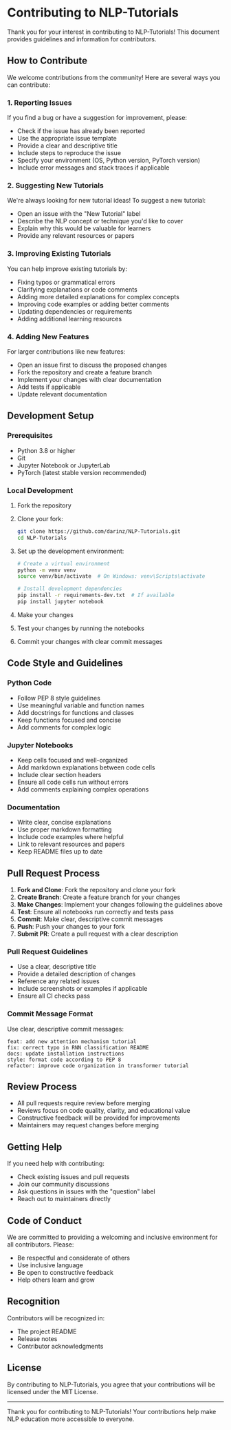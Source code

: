 # Contributing to NLP-Tutorials

Thank you for your interest in contributing to NLP-Tutorials! This document provides guidelines and information for contributors.

## How to Contribute

We welcome contributions from the community! Here are several ways you can contribute:

### 1. Reporting Issues

If you find a bug or have a suggestion for improvement, please:

- Check if the issue has already been reported
- Use the appropriate issue template
- Provide a clear and descriptive title
- Include steps to reproduce the issue
- Specify your environment (OS, Python version, PyTorch version)
- Include error messages and stack traces if applicable

### 2. Suggesting New Tutorials

We're always looking for new tutorial ideas! To suggest a new tutorial:

- Open an issue with the "New Tutorial" label
- Describe the NLP concept or technique you'd like to cover
- Explain why this would be valuable for learners
- Provide any relevant resources or papers

### 3. Improving Existing Tutorials

You can help improve existing tutorials by:

- Fixing typos or grammatical errors
- Clarifying explanations or code comments
- Adding more detailed explanations for complex concepts
- Improving code examples or adding better comments
- Updating dependencies or requirements
- Adding additional learning resources

### 4. Adding New Features

For larger contributions like new features:

- Open an issue first to discuss the proposed changes
- Fork the repository and create a feature branch
- Implement your changes with clear documentation
- Add tests if applicable
- Update relevant documentation

## Development Setup

### Prerequisites

- Python 3.8 or higher
- Git
- Jupyter Notebook or JupyterLab
- PyTorch (latest stable version recommended)

### Local Development

1. Fork the repository
2. Clone your fork:
   ```bash
   git clone https://github.com/darinz/NLP-Tutorials.git
   cd NLP-Tutorials
   ```

3. Set up the development environment:
   ```bash
   # Create a virtual environment
   python -m venv venv
   source venv/bin/activate  # On Windows: venv\Scripts\activate
   
   # Install development dependencies
   pip install -r requirements-dev.txt  # If available
   pip install jupyter notebook
   ```

4. Make your changes
5. Test your changes by running the notebooks
6. Commit your changes with clear commit messages

## Code Style and Guidelines

### Python Code

- Follow PEP 8 style guidelines
- Use meaningful variable and function names
- Add docstrings for functions and classes
- Keep functions focused and concise
- Add comments for complex logic

### Jupyter Notebooks

- Keep cells focused and well-organized
- Add markdown explanations between code cells
- Include clear section headers
- Ensure all code cells run without errors
- Add comments explaining complex operations

### Documentation

- Write clear, concise explanations
- Use proper markdown formatting
- Include code examples where helpful
- Link to relevant resources and papers
- Keep README files up to date

## Pull Request Process

1. **Fork and Clone**: Fork the repository and clone your fork
2. **Create Branch**: Create a feature branch for your changes
3. **Make Changes**: Implement your changes following the guidelines above
4. **Test**: Ensure all notebooks run correctly and tests pass
5. **Commit**: Make clear, descriptive commit messages
6. **Push**: Push your changes to your fork
7. **Submit PR**: Create a pull request with a clear description

### Pull Request Guidelines

- Use a clear, descriptive title
- Provide a detailed description of changes
- Reference any related issues
- Include screenshots or examples if applicable
- Ensure all CI checks pass

### Commit Message Format

Use clear, descriptive commit messages:

```
feat: add new attention mechanism tutorial
fix: correct typo in RNN classification README
docs: update installation instructions
style: format code according to PEP 8
refactor: improve code organization in transformer tutorial
```

## Review Process

- All pull requests require review before merging
- Reviews focus on code quality, clarity, and educational value
- Constructive feedback will be provided for improvements
- Maintainers may request changes before merging

## Getting Help

If you need help with contributing:

- Check existing issues and pull requests
- Join our community discussions
- Ask questions in issues with the "question" label
- Reach out to maintainers directly

## Code of Conduct

We are committed to providing a welcoming and inclusive environment for all contributors. Please:

- Be respectful and considerate of others
- Use inclusive language
- Be open to constructive feedback
- Help others learn and grow

## Recognition

Contributors will be recognized in:

- The project README
- Release notes
- Contributor acknowledgments

## License

By contributing to NLP-Tutorials, you agree that your contributions will be licensed under the MIT License.

---

Thank you for contributing to NLP-Tutorials! Your contributions help make NLP education more accessible to everyone. 